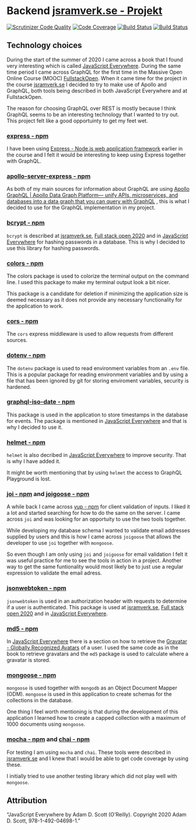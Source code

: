 # Backend [jsramverk.se - Projekt](https://jsramverk.se/project)

[![Scrutinizer Code Quality](https://scrutinizer-ci.com/g/sonnerberg/jsramverk-project-backend/badges/quality-score.png?b=main)](https://scrutinizer-ci.com/g/sonnerberg/jsramverk-project-backend/?branch=main) [![Code Coverage](https://scrutinizer-ci.com/g/sonnerberg/jsramverk-project-backend/badges/coverage.png?b=main)](https://scrutinizer-ci.com/g/sonnerberg/jsramverk-project-backend/?branch=main) [![Build Status](https://scrutinizer-ci.com/g/sonnerberg/jsramverk-project-backend/badges/build.png?b=main)](https://scrutinizer-ci.com/g/sonnerberg/jsramverk-project-backend/build-status/main) [![Build Status](https://travis-ci.com/sonnerberg/jsramverk-project-backend.svg?branch=main)](https://travis-ci.com/sonnerberg/jsramverk-project-backend)

## Technology choices

During the start of the summer of 2020 I came across a book that I found very interesting
which is called [JavaScript Everywhere](https://www.oreilly.com/library/view/javascript-everywhere/9781492046974/).
During the same time period I came across GraphQL for the first time in the Massive Open Online Course (MOOC)
[FullstackOpen](https://fullstackopen.com/en/part8). When it came time for the project in the course
[jsramverk.se](https://jsramverk.se/) I decided to try to make use of Apollo and GraphQL, both tools
being described in both JavaScript Everywhere and at FullstackOpen.

The reason for choosing GraphQL over REST is mostly because I think GraphQL seems to be an interesting
technology that I wanted to try out. This project felt like a good opportuinty to get my feet wet.

### [express - npm](https://www.npmjs.com/package/express)

I have been using [Express - Node.js web application framework](http://expressjs.com/) earlier in the course
and I felt it would be interesting to keep using Express together with GraphQL.

### [apollo-server-express - npm](https://www.npmjs.com/package/apollo-server-express)

As both of my main sources for information about GraphQL are using
[Apollo GraphQL | Apollo Data Graph Platform— unify APIs, microservices, and databases into a data graph that you can query with GraphQL](https://www.apollographql.com/)
, this is what I decided to use for the GraphQL implementation in my project.

### [bcrypt - npm](https://www.npmjs.com/package/bcrypt)

`bcrypt` is described at [jsramverk.se](https://jsramverk.se/), [Full stack open 2020](https://fullstackopen.com/en)
and in [JavaScript Everywhere](https://www.oreilly.com/library/view/javascript-everywhere/9781492046974/)
for hashing passwords in a database. This is why I decided to use this library for hashing passwords.

### [colors - npm](https://www.npmjs.com/package/colors)

The colors package is used to colorize the terminal output on the command line. I used this package to make
my terminal output look a bit nicer.

This package is a candidate for deletion if minimizing the application size is deemed necessary as it does
not provide any necessary functionality for the application to work.

### [cors - npm](https://www.npmjs.com/package/cors)

The `cors` express middleware is used to allow requests from different sources.

### [dotenv - npm](https://www.npmjs.com/package/dotenv)

The `dotenv` package is used to read environment variables from an `.env` file.
This is a popular package for reading environment variables and by using a file
that has been ignored by git for storing enviroment variables, security is hardened.

### [graphql-iso-date - npm](https://www.npmjs.com/package/graphql-iso-date)

This package is used in the application to store timestamps in the database for
events. The package is mentioned in
[JavaScript Everywhere](https://www.oreilly.com/library/view/javascript-everywhere/9781492046974/)
and that is why I decided to use it.

### [helmet - npm](https://www.npmjs.com/package/helmet)

`helmet` is also decribed in
[JavaScript Everywhere](https://www.oreilly.com/library/view/javascript-everywhere/9781492046974/)
to improve security. That is why I have added it.

It might be worth mentioning that by using `helmet` the access to GraphQL Playground is lost.

### [joi - npm](https://www.npmjs.com/package/joi) and [joigoose - npm](https://www.npmjs.com/package/joigoose)

A while back I came across [yup - npm](https://www.npmjs.com/package/yup) for client validation of
inputs. I liked it a lot and started searching for how to do the same on the server. I came across `joi`
and was looking for an opportuity to use the two tools together.

While developing my database schema I wanted to validate email addresses supplied by users and this is how
I came across `joigoose` that allows the developer to use `joi` together with `mongoose`.

So even though I am only using `joi` and `joigoose` for email validation I felt it was useful practice for
me to see the tools in action in a project. Another way to get the same funtionality would most likely be
to just use a regular expression to validate the email adress.

### [jsonwebtoken - npm](https://www.npmjs.com/package/jsonwebtoken)

`jsonwebtoken` is used in an authorization header with requests to determine if a user is
authenticated. This package is used at [jsramverk.se](https://jsramverk.se/),
[Full stack open 2020](https://fullstackopen.com/en) and in
[JavaScript Everywhere](https://www.oreilly.com/library/view/javascript-everywhere/9781492046974/).

### [md5 - npm](https://www.npmjs.com/package/md5)

In
[JavaScript Everywhere](https://www.oreilly.com/library/view/javascript-everywhere/9781492046974/)
there is a section on how to retrieve the [Gravatar - Globally Recognized Avatars](http://en.gravatar.com/)
of a user. I used the same code as in the book to retrieve gravatars and the `md5` package is used
to calculate where a gravatar is stored.

### [mongoose - npm](https://www.npmjs.com/package/mongoose)

`mongoose` is used together with `mongodb` as an Object Document Mapper (ODM). `mongoose` is used in this
application to create schemas for the collections in the database.

One thing I feel worth mentioning is that during the development of this application I learned how to
create a capped collection with a maximum of 1000 documents using `mongoose`.

### [mocha - npm](https://www.npmjs.com/package/mocha) and [chai - npm](https://www.npmjs.com/package/chai)

For testing I am using `mocha` and `chai`. These tools were described in [jsramverk.se](https://jsramverk.se/)
and I knew that I would be able to get code coverage by using these.

I initially tried to use another testing library which did not play well with `mongoose`.

## Attribution

“JavaScript Everywhere by Adam D. Scott (O’Reilly). Copyright 2020 Adam D. Scott, 978-1-492-04698-1.”
